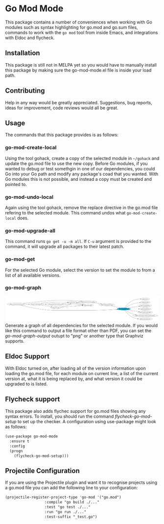 # Go Mod Mode

This package contains a number of conveniences when working with Go modules such as syntax highlighting for go.mod and go.sum files, commands to work with the `go mod` tool from inside Emacs, and integrations with Eldoc and flycheck.

## Installation
This package is still not in MELPA yet so you would have to manually install this package by making sure the go-mod-mode.el file is inside your load path.

## Contributing
Help in any way would be greatly appreciated. Suggestions, bug reports, ideas for improvement, code reviews would all be great.

## Usage
The commands that this package provides is as follows:

### go-mod-create-local
Using the tool gohack, create a copy of the selected module in `~/gohack` and update the go.mod file to use the new copy. Before Go modules, if you wanted to debug or test somethgin in one of our dependencies, you could Go into your Go path and modify any package's coad that you wanted. With Go modules this is not possible, and instead a copy must be created and pointed to.

### go-mod-undo-local
Again using the tool gohack, remove the replace directive in the go.mod file refering to the selected module. This command undos what `go-mod-create-local` does.

### go-mod-upgrade-all
This command runs `go get -u -m all`. If `C-u` argument is provided to the command, it will upgrade all packages to their latest patch.

### go-mod-get
For the selected Go module, select the version to set the module to from a list of all available versions.

### go-mod-graph
![dependency chain of logrus](./images/logrus-graph.png)
Generate a graph of all dependencies for the selected module. If you would like this command to output a file format other than PDF, you can set the *go-mod-graph-output* outupt to "png" or another type that Graphviz supports.

## Eldoc Support
With Eldoc turned on, after loading all of the version information upon loading the go.mod file, for each module on current line, a list of the current version at, what it is being replaced by, and what version it could be upgraded to is listed.

## Flycheck support
This package also adds flychec support for go.mod files showing any syntax errors. To install, you should run the command *flycheck-go-mod-setup* to set up the checker. A configuration using use-package might look as follows:

```elisp
(use-package go-mod-mode
  :ensure t
  :config
  (progn
	(flycheck-go-mod-setup)))
```

## Projectile Configuration
If you are using the Projectile plugin and want it to recognise projects using a go.mod file you can add the following line to your configuration:

```elisp
(projectile-register-project-type 'go-mod '("go.mod")
                  :compile "go build ./..."
                  :test "go test ./..."
                  :run "go run ./..."
                  :test-suffix "_test.go")
```

